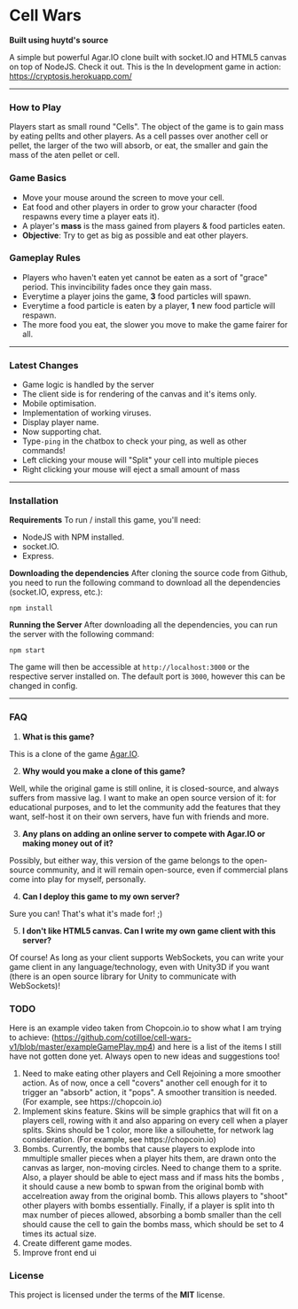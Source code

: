 Cell Wars
=============
**Built using huytd's source**

A simple but powerful Agar.IO clone built with socket.IO and HTML5 canvas on top of NodeJS.
Check it out. This is the In development game in action: https://cryptosis.herokuapp.com/

---

### How to Play
Players start as small round "Cells". The object of the game is to gain mass by eating pellts and other players. As a cell passes over another cell or pellet, the larger of the two will absorb, or eat, the smaller and gain the mass of the aten pellet or cell. 

### Game Basics
- Move your mouse around the screen to move your cell.
- Eat food and other players in order to grow your character (food respawns every time a player eats it).
- A player's **mass** is the mass gained from players & food particles eaten.
- **Objective**: Try to get as big as possible and eat other players.

### Gameplay Rules
- Players who haven't eaten yet cannot be eaten as a sort of "grace" period. This invincibility fades once they gain mass.
- Everytime a player joins the game, **3** food particles will spawn.
- Everytime a food particle is eaten by a player, **1** new food particle will respawn.
- The more food you eat, the slower you move to make the game fairer for all.

---

### Latest Changes
- Game logic is handled by the server
- The client side is for rendering of the canvas and it's items only.
- Mobile optimisation.
- Implementation of working viruses.
- Display player name.
- Now supporting chat. 
- Type`-ping` in the chatbox to check your ping, as well as other commands!
- Left clicking your mouse will "Split" your cell into multiple pieces
- Right clicking your mouse will eject a small amount of mass
---

### Installation

**Requirements**
To run / install this game, you'll need: 
- NodeJS with NPM installed.
- socket.IO.
- Express.


**Downloading the dependencies**
After cloning the source code from Github, you need to run the following command to download all the dependencies (socket.IO, express, etc.):

```
npm install
```

**Running the Server**
After downloading all the dependencies, you can run the server with the following command:

```
npm start
```

The game will then be accessible at `http://localhost:3000` or the respective server installed on. The default port is `3000`, however this can be changed in config. 

---

### FAQ
1. **What is this game?**

  This is a clone of the game [Agar.IO](http://agar.io/). 
  
2. **Why would you make a clone of this game?**

  Well, while the original game is still online, it is closed-source, and always suffers from massive lag. I want to make an open source version of it: for educational purposes, and to let the community add the features that they want, self-host it on their own servers, have fun with friends and more.
  
3. **Any plans on adding an online server to compete with Agar.IO or making money out of it?**

 Possibly, but either way, this version of the game belongs to the open-source community, and it will remain open-source, even if commercial plans come into play for myself, personally. 
  
4. **Can I deploy this game to my own server?**

  Sure you can! That's what it's made for! ;)
  
5. **I don't like HTML5 canvas. Can I write my own game client with this server?**

  Of course! As long as your client supports WebSockets, you can write your game client in any language/technology, even with Unity3D if you want (there is an open source library for Unity to communicate with WebSockets)!
  
### TODO
Here is an example video taken from Chopcoin.io to show what I am trying to achieve: 
(https://github.com/cotilloe/cell-wars-v1/blob/master/exampleGamePlay.mp4) and here is a list of the items I still have not gotten done yet. Always open to new ideas and suggestions too!
<ol>
    <li>Need to make eating other players and Cell Rejoining a more smoother action. As of now, once a cell "covers" another cell enough         for it to trigger an "absorb" action, it "pops". A smoother transition is needed. (For example, see https://chopcoin.io)</li>
    <li>Implement skins feature. Skins will be simple graphics that will fit on a players cell, rowing with it and also apparing on             every cell when a player splits. Skins should be 1 color, more like a sillouhette, for network lag consideration. (For example,         see https://chopcoin.io)</li>
    <li>Bombs. Currently, the bombs that cause players to explode into mmultiple smaller pieces when a player hits them, are drawn onto         the canvas as larger, non-moving circles. Need to change them to a sprite. Also, a player should be able to eject mass and if           mass hits the bombs , it should cause a new bomb to spwan from the original bomb with accelreation away from the original bomb.         This allows players to "shoot" other players with bombs essentially. Finally, if a player is split into th max number of pieces         allowed, absorbing a bomb smaller than the cell should cause the cell to gain the bombs mass, which should be set to 4 times its         actual size. </li>
    <li>Create different game modes. </li>
    <li>Improve front end ui</li>
 </ol>
 
### License
This project is licensed under the terms of the **MIT** license.
